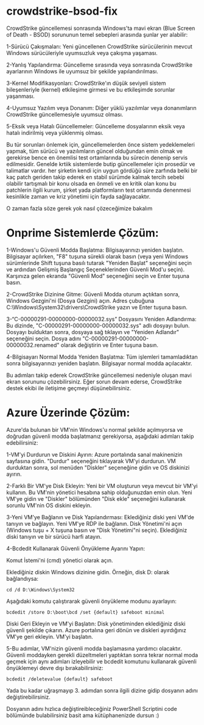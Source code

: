 # crowdstrike-bsod-fix

CrowdStrike güncellemesi sonrasında Windows'ta mavi ekran (Blue Screen of Death - BSOD) sorununun temel sebepleri arasında şunlar yer alabilir:

  1-Sürücü Çakışmaları: Yeni güncellenen CrowdStrike sürücülerinin mevcut Windows sürücüleriyle uyumsuzluk veya çakışma yaşaması.

  2-Yanlış Yapılandırma: Güncelleme sırasında veya sonrasında CrowdStrike ayarlarının Windows ile uyumsuz bir şekilde yapılandırılması.

  3-Kernel Modifikasyonları: CrowdStrike'ın düşük seviyeli sistem bileşenleriyle (kernel) etkileşime girmesi ve bu etkileşimde sorunlar yaşanması.

  4-Uyumsuz Yazılım veya Donanım: Diğer yüklü yazılımlar veya donanımların CrowdStrike güncellemesiyle uyumsuz olması.

  5-Eksik veya Hatalı Güncellemeler: Güncelleme dosyalarının eksik veya hatalı indirilmiş veya yüklenmiş olması.

Bu tür sorunları önlemek için, güncellemelerden önce sistem yedeklemeleri yapmak, tüm sürücü ve yazılımların güncel olduğundan emin olmak ve gerekirse bence en önemlisi test ortamlarında bu sürecin denenip servis edilmesidir. Genelde krtiik sistemlerde butip güncellemeler için prosedür ve talimatlar vardır. her şirketin kendi için uygun gördüğü süre zarfında belki bir kaç patch geriden takip ederek en stabil sürümde kalmak tercih sebebi olabilir tartışmalı bir konu olsada en önmeli ve en kritik olan konu bu patchlerin ilgili kurum, şirket yada platformların test ortamında denenmesi kesinlikle zaman ve kriz yönetimi için fayda sağlayacaktır. 

O zaman fazla söze gerek yok nasıl çözeceğimize bakalım 

# Onprime Sistemlerde Çözüm:

  1-Windows'u Güvenli Modda Başlatma:
        Bilgisayarınızı yeniden başlatın.
        Bilgisayar açılırken, "F8" tuşuna sürekli olarak basın (veya yeni Windows sürümlerinde Shift tuşuna basılı tutarak "Yeniden Başlat" seçeneğini seçin ve ardından Gelişmiş Başlangıç Seçeneklerinden Güvenli Mod'u seçin).
        Karşınıza gelen ekranda "Güvenli Mod" seçeneğini seçin ve Enter tuşuna basın.

  2-CrowdStrike Dizinine Gitme:
        Güvenli Modda oturum açtıktan sonra, Windows Gezgini'ni (Dosya Gezgini) açın.
        Adres çubuğuna C:\Windows\System32\drivers\CrowdStrike yazın ve Enter tuşuna basın.

  3-“C-00000291-00000000-00000032.sys” Dosyasını Yeniden Adlandırma:
        Bu dizinde, "C-00000291-00000000-00000032.sys" adlı dosyayı bulun.
        Dosyayı bulduktan sonra, dosyaya sağ tıklayın ve "Yeniden Adlandır" seçeneğini seçin.
        Dosya adını "C-00000291-00000000-00000032.renamed" olarak değiştirin ve Enter tuşuna basın.

  4-Bilgisayarı Normal Modda Yeniden Başlatma:
        Tüm işlemleri tamamladıktan sonra bilgisayarınızı yeniden başlatın.
        Bilgisayar normal modda açılacaktır.

Bu adımları takip ederek CrowdStrike güncellemesi nedeniyle oluşan mavi ekran sorununu çözebilirsiniz. Eğer sorun devam ederse, CrowdStrike destek ekibi ile iletişime geçmeyi düşünebilirsiniz.

# Azure Üzerinde Çözüm:

Azure'da bulunan bir VM'nin Windows'u normal şekilde açılmıyorsa ve doğrudan güvenli modda başlatmanız gerekiyorsa, aşağıdaki adımları takip edebilirsiniz:

  1-VM'yi Durdurun ve Diskini Ayırın:
        Azure portalında sanal makinenizin sayfasına gidin.
        "Durdur" seçeneğini tıklayarak VM'yi durdurun.
        VM durduktan sonra, sol menüden "Diskler" seçeneğine gidin ve OS diskinizi ayırın.

  2-Farklı Bir VM'ye Disk Ekleyin:
        Yeni bir VM oluşturun veya mevcut bir VM'yi kullanın.
        Bu VM'nin yönetici hesabına sahip olduğunuzdan emin olun.
        Yeni VM'ye gidin ve "Diskler" bölümünden "Disk ekle" seçeneğini kullanarak sorunlu VM'nin OS diskini ekleyin.

  3-Yeni VM'ye Bağlanın ve Disk Yapılandırması:
        Eklediğiniz diski yeni VM'de tanıyın ve bağlayın.
        Yeni VM'ye RDP ile bağlanın.
        Disk Yönetimi'ni açın (Windows tuşu + X tuşuna basın ve "Disk Yönetimi"ni seçin).
        Eklediğiniz diski tanıyın ve bir sürücü harfi atayın.

  4-Bcdedit Kullanarak Güvenli Önyükleme Ayarını Yapın:

  Komut İstemi'ni (cmd) yönetici olarak açın.

  Eklediğiniz diskin Windows dizinine gidin. Örneğin, disk D: olarak bağlandıysa:

  `cd /d D:\Windows\System32`

  Aşağıdaki komutu çalıştırarak güvenli önyükleme modunu ayarlayın:

  `bcdedit /store D:\boot\bcd /set {default} safeboot minimal`

  Diski Geri Ekleyin ve VM'yi Başlatın:
  Disk yönetiminden eklediğiniz diski güvenli şekilde çıkarın.
  Azure portalına geri dönün ve diskleri ayırdığınız VM'ye geri ekleyin.
  VM'yi başlatın.

  5-Bu adımlar, VM'nizin güvenli modda başlamasına yardımcı olacaktır. Güvenli moddayken gerekli düzeltmeleri yaptıktan sonra tekrar normal moda geçmek için aynı adımları izleyebilir ve bcdedit komutunu kullanarak güvenli önyüklemeyi devre dışı bırakabilirsiniz:

  `bcdedit /deletevalue {default} safeboot`

 Yada bu kadar uğraşmayıp 3. adımdan sonra ilgili dizine gidip dosyanın adını değiştirebilirsiniz. 

 Dosyanın adını hızlıca değiştireibleceğiniz PowerShell Scriptini code bölümünde bulabilirsiniz basit ama kütüphanenizde dursun :) 

 

